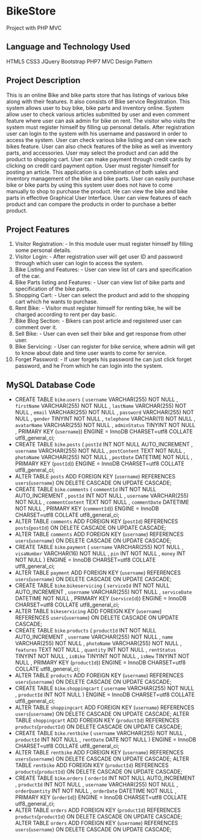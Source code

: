# BikeStore
Project with PHP MVC
## Language and Technology Used
HTML5
CSS3
JQuery
Bootstrap
PHP7
MVC Design Pattern
## Project Description
This is an online Bike and bike parts store that has listings of various bike along with their features.
It also consists of Bike service Registration. This system allows user to buy bike, bike parts and
inventory online. System allow user to check various articles submitted by user and even comment
feature where user can ask admin for bike on rent. The visitor who visits the system must register
himself by filling up personal details. After registration user can login to the system with his
username and password in order to access the system. User can check various bike listing and can
view each bikes feature. User can also check features of the bike as well as inventory parts, and
accessories. User may select the product and can add the product to shopping cart. User can make
payment through credit cards by clicking on credit card payment option. User must register himself
for posting an article. This application is a combination of both sales and inventory management
of the bike and bike parts. User can easily purchase bike or bike parts by using this system user
does not have to come manually to shop to purchase the product. He can view the bike and bike
parts in effective Graphical User Interface. User can view features of each product and can
compare the products in order to purchase a better product.
## Project Features
1. Visitor Registration: - In this module user must register himself by filling some personal
details.
1. Visitor Login: - After registration user will get user ID and password through which user
can login to access the system.
1. Bike Listing and Features: - User can view list of cars and specification of the car.
1. Bike Parts listing and Features: - User can view list of bike parts and specification of the
bike parts.
1. Shopping Cart: - User can select the product and add to the shopping cart which he wants
to purchase.
1. Rent Bike: - Visitor must register himself for renting bike, he will be charged according to
rent per day basic.
1. Bike Blog Section: - Bikers can post article and registered user can comment over it.
1. Sell Bike: - User can even sell their bike and get response from other user.
1. Bike Servicing: - User can register for bike service, where admin will get to know about
date and time user wants to come for service.
1. Forget Password: - If user forgets his password he can just click forget password, and he
From which he can login into the system.
## MySQL Database Code
* CREATE TABLE `bike`.`users` ( `username` VARCHAR(255) NOT NULL , `firstName` VARCHAR(255) NOT NULL , `lastName` VARCHAR(255) NOT NULL , `email` VARCHAR(255) NOT NULL , `password` VARCHAR(255) NOT NULL , `gender` TINYINT NOT NULL , `telephone` VARCHAR(11) NOT NULL , `avatarName` VARCHAR(255) NOT NULL , `adminStatus` TINYINT NOT NULL , PRIMARY KEY (`username`)) ENGINE = InnoDB CHARSET=utf8 COLLATE utf8_general_ci;
* CREATE TABLE `bike`.`posts` ( `postId` INT NOT NULL AUTO_INCREMENT , `username` VARCHAR(255) NOT NULL , `postContent` TEXT NOT NULL , `photoName` VARCHAR(255) NOT NULL , `postDate` DATETIME NOT NULL , PRIMARY KEY (`postId`)) ENGINE = InnoDB CHARSET=utf8 COLLATE utf8_general_ci;
* ALTER TABLE `posts` ADD FOREIGN KEY (`username`) REFERENCES `users`(`username`) ON DELETE CASCADE ON UPDATE CASCADE;
* CREATE TABLE `bike`.`comments` ( `commentId` INT NOT NULL AUTO_INCREMENT , `postId` INT NOT NULL , `username` VARCHAR(255) NOT NULL , `commentContent` TEXT NOT NULL , `commentDate` DATETIME NOT NULL , PRIMARY KEY (`commentId`)) ENGINE = InnoDB CHARSET=utf8 COLLATE utf8_general_ci;
* ALTER TABLE `comments` ADD FOREIGN KEY (`postId`) REFERENCES `posts`(`postId`) ON DELETE CASCADE ON UPDATE CASCADE;
* ALTER TABLE `comments` ADD FOREIGN KEY (`username`) REFERENCES `users`(`username`) ON DELETE CASCADE ON UPDATE CASCADE;
* CREATE TABLE `bike`.`payment` ( `username` VARCHAR(255) NOT NULL , `visaNumber` VARCHAR(16) NOT NULL , `pin` INT NOT NULL , `money` INT NOT NULL ) ENGINE = InnoDB CHARSET=utf8 COLLATE utf8_general_ci;
* ALTER TABLE `payment` ADD FOREIGN KEY (`username`) REFERENCES `users`(`username`) ON DELETE CASCADE ON UPDATE CASCADE;
* CREATE TABLE `bike`.`bikeservicing` ( `serviceId` INT NOT NULL AUTO_INCREMENT , `username` VARCHAR(255) NOT NULL , `serviceDate` DATETIME NOT NULL , PRIMARY KEY (`serviceId`)) ENGINE = InnoDB CHARSET=utf8 COLLATE utf8_general_ci;
* ALTER TABLE `bikeservicing` ADD FOREIGN KEY (`username`) REFERENCES `users`(`username`) ON DELETE CASCADE ON UPDATE CASCADE;
* CREATE TABLE `bike`.`products` ( `productId` INT NOT NULL AUTO_INCREMENT , `username` VARCHAR(255) NOT NULL , `name` VARCHAR(255) NOT NULL , `photoName` VARCHAR(255) NOT NULL , `features` TEXT NOT NULL , `quantity` INT NOT NULL , `rentStatus` TINYINT NOT NULL , `isBike` TINYINT NOT NULL , `isNew` TINYINT NOT NULL , PRIMARY KEY (`productId`)) ENGINE = InnoDB CHARSET=utf8 COLLATE utf8_general_ci;
* ALTER TABLE `products` ADD FOREIGN KEY (`username`) REFERENCES `users`(`username`) ON DELETE CASCADE ON UPDATE CASCADE;
* CREATE TABLE `bike`.`shoppingcart` ( `username` VARCHAR(255) NOT NULL , `productId` INT NOT NULL ) ENGINE = InnoDB CHARSET=utf8 COLLATE utf8_general_ci;
* ALTER TABLE `shoppingcart` ADD FOREIGN KEY (`username`) REFERENCES `users`(`username`) ON DELETE CASCADE ON UPDATE CASCADE; ALTER TABLE `shoppingcart` ADD FOREIGN KEY (`productId`) REFERENCES `products`(`productId`) ON DELETE CASCADE ON UPDATE CASCADE;
* CREATE TABLE `bike`.`rentbike` ( `username` VARCHAR(255) NOT NULL , `productId` INT NOT NULL , `rentDate` DATE NOT NULL ) ENGINE = InnoDB CHARSET=utf8 COLLATE utf8_general_ci;
* ALTER TABLE `rentbike` ADD FOREIGN KEY (`username`) REFERENCES `users`(`username`) ON DELETE CASCADE ON UPDATE CASCADE; ALTER TABLE `rentbike` ADD FOREIGN KEY (`productId`) REFERENCES `products`(`productId`) ON DELETE CASCADE ON UPDATE CASCADE;
* CREATE TABLE `bike`.`orders` ( `orderId` INT NOT NULL AUTO_INCREMENT , `productId` INT NOT NULL , `username` VARCHAR(255) NOT NULL , `orderQuantity` INT NOT NULL , `orderDate` DATETIME NOT NULL , PRIMARY KEY (`orderId`)) ENGINE = InnoDB CHARSET=utf8 COLLATE utf8_general_ci;
* ALTER TABLE `orders` ADD FOREIGN KEY (`productId`) REFERENCES `products`(`productId`) ON DELETE CASCADE ON UPDATE CASCADE; ALTER TABLE `orders` ADD FOREIGN KEY (`username`) REFERENCES `users`(`username`) ON DELETE CASCADE ON UPDATE CASCADE;
